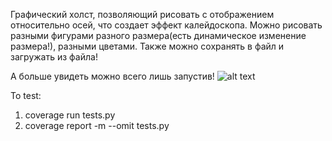Графический холст, позволяющий рисовать с отображением относительно осей, что создает эффект калейдоскопа.
Можно рисовать разными фигурами разного размера(есть динамическое изменение размера!), разными цветами. 
Также можно сохранять в файл и загружать из файла!

А больше увидеть можно всего лишь запустив!
![alt text](https://raw.githubusercontent.com/qeqer/PythonCoopProj/master/image.png)






To test:
1) coverage run tests.py
2) coverage report -m --omit tests.py